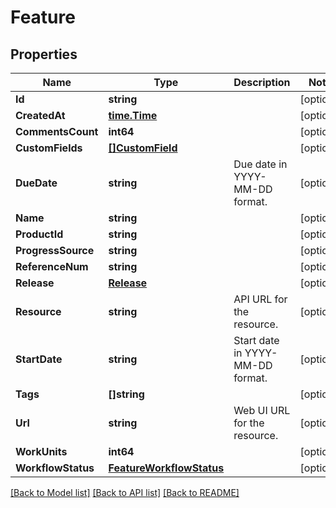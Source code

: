 # Feature

## Properties

Name | Type | Description | Notes
------------ | ------------- | ------------- | -------------
**Id** | **string** |  | [optional] 
**CreatedAt** | [**time.Time**](time.Time.md) |  | [optional] 
**CommentsCount** | **int64** |  | [optional] 
**CustomFields** | [**[]CustomField**](CustomField.md) |  | [optional] 
**DueDate** | **string** | Due date in YYYY-MM-DD format. | [optional] 
**Name** | **string** |  | [optional] 
**ProductId** | **string** |  | [optional] 
**ProgressSource** | **string** |  | [optional] 
**ReferenceNum** | **string** |  | [optional] 
**Release** | [**Release**](Release.md) |  | [optional] 
**Resource** | **string** | API URL for the resource. | [optional] 
**StartDate** | **string** | Start date in YYYY-MM-DD format. | [optional] 
**Tags** | **[]string** |  | [optional] 
**Url** | **string** | Web UI URL for the resource. | [optional] 
**WorkUnits** | **int64** |  | [optional] 
**WorkflowStatus** | [**FeatureWorkflowStatus**](FeatureWorkflowStatus.md) |  | [optional] 

[[Back to Model list]](../README.md#documentation-for-models) [[Back to API list]](../README.md#documentation-for-api-endpoints) [[Back to README]](../README.md)


